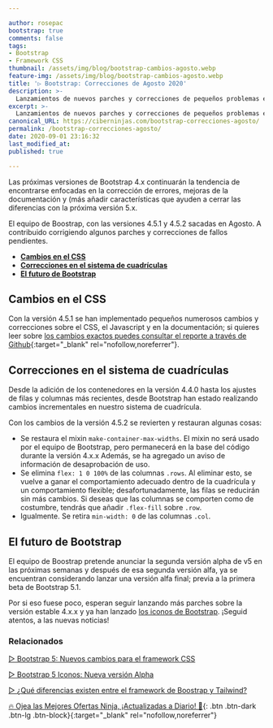 ```yaml
---

author: rosepac
bootstrap: true
comments: false
tags:
- Bootstrap
- Framework CSS
thumbnail: /assets/img/blog/bootstrap-cambios-agosto.webp
feature-img: /assets/img/blog/bootstrap-cambios-agosto.webp
title: '▷ Bootstrap: Correcciones de Agosto 2020'
description: >-
  Lanzamientos de nuevos parches y correcciones de pequeños problemas en las nuevas versiones de Boostrap: 4.5.1 y 4.5.2 sigue leyendo para mayor información.
excerpt: >-
  Lanzamientos de nuevos parches y correcciones de pequeños problemas en las nuevas versiones de Boostrap: 4.5.1 y 4.5.2 sigue leyendo para mayor información.
canonical_URL: https://ciberninjas.com/bootstrap-correcciones-agosto/
permalink: /bootstrap-correcciones-agosto/
date: 2020-09-01 23:16:32
last_modified_at: 
published: true

---
```


Las próximas versiones de Bootstrap 4.x continuarán la tendencia de encontrarse enfocadas en la corrección de errores, mejoras de la documentación y (más añadir características que ayuden a cerrar las diferencias con la próxima versión 5.x.

El equipo de Boostrap, con las versiones 4.5.1 y 4.5.2 sacadas en Agosto. A contribuido corrigiendo algunos parches y correcciones de fallos pendientes.

- [**Cambios en el CSS**](#cambios-en-el-css)
- [**Correcciones en el sistema de cuadrículas**](#correcciones-en-el-sistema-de-cuadrículas)
- [**El futuro de Bootstrap**](#el-futuro-de-bootstrap)

## **Cambios en el CSS**

Con la versión 4.5.1 se han implementado pequeños numerosos cambios y correcciones sobre el CSS, el Javascript y en la documentación; si quieres leer sobre [los cambios exactos puedes consultar el reporte a través de Github](https://github.com/twbs/bootstrap/releases/tag/v4.5.1){:target="_blank" rel="nofollow,noreferrer"}.

## **Correcciones en el sistema de cuadrículas**

Desde la adición de los contenedores en la versión 4.4.0 hasta los ajustes de filas y columnas más recientes, desde Bootstrap han estado realizando cambios incrementales en nuestro sistema de cuadrícula.

Con los cambios de la versión 4.5.2 se revierten y restauran algunas cosas:

- Se restaura el mixin `make-container-max-widths`. El mixin no será usado por el equipo de Bootstrap, pero permanecerá en la base del código durante la versión 4.x.x Además, se ha agregado un aviso de información de desaprobación de uso.
- Se elimina `flex: 1 0 100%` de las columnas `.rows`. Al eliminar esto, se vuelve a ganar el comportamiento adecuado dentro de la cuadrícula y un comportamiento flexible; desafortunadamente, las filas se reducirán sin más cambios. Si deseas que las columnas se comporten como de costumbre, tendrás que añadir `.flex-fill` sobre `.row`.
- Igualmente. Se retira `min-width: 0` de las columnas `.col`.

## **El futuro de Bootstrap**

El equipo de Boostrap pretende anunciar la segunda versión alpha de v5 en las próximas semanas y después de esa segunda versión alfa, ya se encuentran considerando lanzar una versión alfa final; previa a la primera beta de Bootstrap 5.1.

Por si eso fuese poco, esperan seguir lanzando más parches sobre la versión estable 4.x.x y ya han lanzado [los iconos de Bootstrap](https://ciberninjas.com/bootstrap-iconos-alpha-5/). ¡Seguid atentos, a las nuevas noticias!

### **Relacionados** <!-- omit in toc -->

[▷ Bootstrap 5: Nuevos cambios para el framework CSS](https://ciberninjas.com/bootstrap-5-alpha/)

[▷ Bootstrap 5 Iconos: Nueva versión Alpha](https://ciberninjas.com/bootstrap-iconos-alpha-5/)

[▷ ¿Qué diferencias existen entre el framework de Boostrap y Tailwind?](https://ciberninjas.com/que-diferencias-existen-entre-bootstrap-tailwind/)

[🔥 Ojea las Mejores Ofertas Ninja, ¡Actualizadas a Diario! 🎁](https://www.amazon.es/shop/cibercursos){: .btn .btn-dark .btn-lg .btn-block}{:target="_blank" rel="nofollow,noreferrer"}